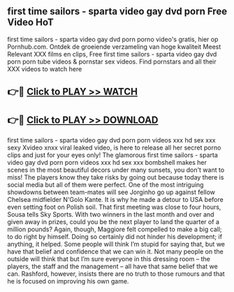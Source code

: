 ## first time sailors - sparta video gay dvd porn Free Video HoT 

first time sailors - sparta video gay dvd porn porno video's gratis, hier op Pornhub.com. Ontdek de groeiende verzameling van hoge kwaliteit Meest Relevant XXX films en clips,
Free first time sailors - sparta video gay dvd porn porn tube videos & pornstar sex videos. Find pornstars and all their XXX videos to watch here


## 👉🔴 [Click to PLAY >> WATCH](http://us.freeplayer.one?title=first_time_sailors_-_sparta_video_gay_dvd_porn&ref=16D)

## 👉🔴 [Click to PLAY >> DOWNLOAD](http://us.freeplayer.one?title=first_time_sailors_-_sparta_video_gay_dvd_porn&ref=16D)


first time sailors - sparta video gay dvd porn porn videos xxx hd sex xxx sexy Xvideo xnxx viral leaked video, is here to release all her secret porno clips and just for your eyes only! The glamorous first time sailors - sparta video gay dvd porn porn videos xxx hd sex xxx bombshell makes her scenes in the most beautiful decors under many sunsets, you don't want to miss! The players know they take risks by going out because today there is social media but all of them were perfect. One of the most intriguing showdowns between team-mates will see Jorginho go up against fellow Chelsea midfielder N'Golo Kante. It is why he made a detour to USA before even setting foot on Polish soil. That first meeting was close to four hours, Sousa tells Sky Sports. With two winners in the last month and over and given away in prizes, could you be the next player to land the quarter of a million pounds? Again, though, Maggiore felt compelled to make a big call; to do right by himself. Doing so certainly did not hinder his development; if anything, it helped. Some people will think I’m stupid for saying that, but we have that belief and confidence that we can win it. Not many people on the outside will think that but I’m sure everyone in this dressing room – the players, the staff and the management – all have that same belief that we can. Rashford, however, insists there are no truth to those rumours and that he is focused on improving his own game.